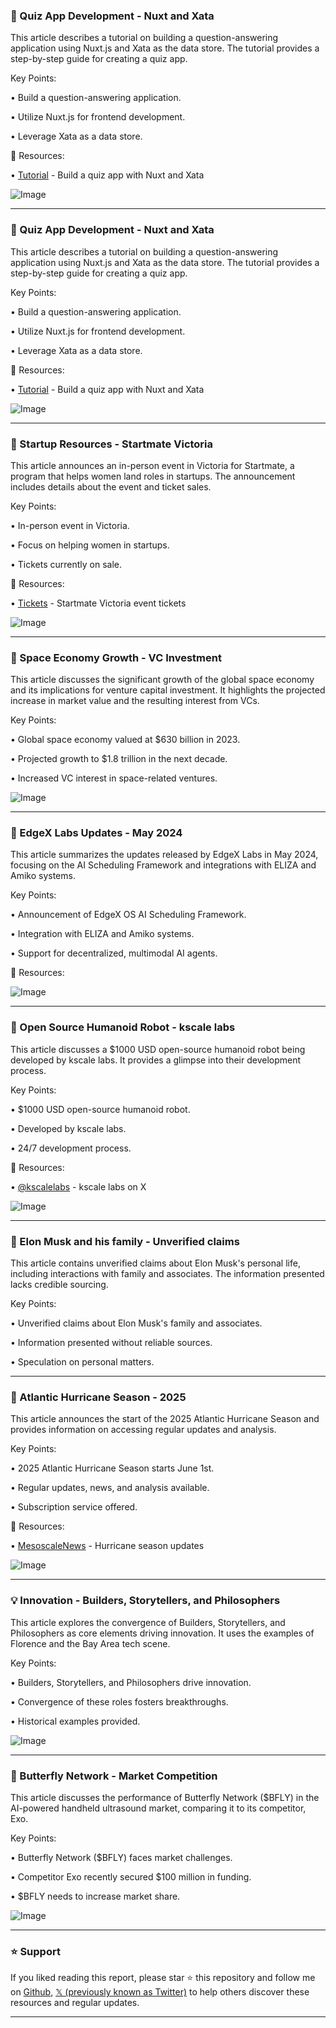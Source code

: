 ### 🤖 Quiz App Development - Nuxt and Xata

This article describes a tutorial on building a question-answering application using Nuxt.js and Xata as the data store.  The tutorial provides a step-by-step guide for creating a quiz app.

Key Points:

• Build a question-answering application.

• Utilize Nuxt.js for frontend development.

• Leverage Xata as a data store.


🔗 Resources:

• [Tutorial](https://thisisande.la/44540pd) - Build a quiz app with Nuxt and Xata

![Image](https://pbs.twimg.com/media/GscWCBrWcAAViVl?format=jpg&name=small)


---
### 🤖 Quiz App Development - Nuxt and Xata

This article describes a tutorial on building a question-answering application using Nuxt.js and Xata as the data store. The tutorial provides a step-by-step guide for creating a quiz app.

Key Points:

• Build a question-answering application.

• Utilize Nuxt.js for frontend development.

• Leverage Xata as a data store.


🔗 Resources:

• [Tutorial](https://thisisande.la/44540pd) - Build a quiz app with Nuxt and Xata

![Image](https://pbs.twimg.com/media/GscVWRkXEAA4WvV?format=jpg&name=small)


---
### 🚀 Startup Resources - Startmate Victoria

This article announces an in-person event in Victoria for Startmate, a program that helps women land roles in startups.  The announcement includes details about the event and ticket sales.

Key Points:

• In-person event in Victoria.

• Focus on helping women in startups.

• Tickets currently on sale.


🔗 Resources:

• [Tickets](https://loom.ly/94tQ8II) - Startmate Victoria event tickets

![Image](https://pbs.twimg.com/media/Gsa5DJYWUAAbUeI?format=jpg&name=small)


---
### 🤖 Space Economy Growth - VC Investment

This article discusses the significant growth of the global space economy and its implications for venture capital investment.  It highlights the projected increase in market value and the resulting interest from VCs.

Key Points:

• Global space economy valued at $630 billion in 2023.

• Projected growth to $1.8 trillion in the next decade.

• Increased VC interest in space-related ventures.


![Image](https://pbs.twimg.com/media/GsRXRHvW8AAh7w4?format=jpg&name=small)


---
### 🤖 EdgeX Labs Updates - May 2024

This article summarizes the updates released by EdgeX Labs in May 2024, focusing on the AI Scheduling Framework and integrations with ELIZA and Amiko systems.

Key Points:

• Announcement of EdgeX OS AI Scheduling Framework.

• Integration with ELIZA and Amiko systems.

• Support for decentralized, multimodal AI agents.


🔗 Resources:

![Image](https://pbs.twimg.com/media/GsVlgmMaMAMtaHE?format=jpg&name=small)


---
### 🤖 Open Source Humanoid Robot - kscale labs

This article discusses a $1000 USD open-source humanoid robot being developed by kscale labs.  It provides a glimpse into their development process.

Key Points:

• $1000 USD open-source humanoid robot.

• Developed by kscale labs.

• 24/7 development process.


🔗 Resources:

• [@kscalelabs](https://x.com/kscalelabs) - kscale labs on X

![Image](https://pbs.twimg.com/amplify_video_thumb/1928947605012447232/img/z79tBSJ872YzrfTi.jpg)


---
### 🤖 Elon Musk and his family - Unverified claims

This article contains unverified claims about Elon Musk's personal life, including interactions with family and associates.  The information presented lacks credible sourcing.

Key Points:

• Unverified claims about Elon Musk's family and associates.

• Information presented without reliable sources.

• Speculation on personal matters.


---
### 🤖 Atlantic Hurricane Season - 2025

This article announces the start of the 2025 Atlantic Hurricane Season and provides information on accessing regular updates and analysis.

Key Points:

• 2025 Atlantic Hurricane Season starts June 1st.

• Regular updates, news, and analysis available.

• Subscription service offered.


🔗 Resources:

• [MesoscaleNews](http://MesoscaleNews.com) - Hurricane season updates

![Image](https://pbs.twimg.com/amplify_video_thumb/1929269498013446145/img/NU4Rv09dKXq_NySq.jpg)


---
### 💡 Innovation - Builders, Storytellers, and Philosophers

This article explores the convergence of Builders, Storytellers, and Philosophers as core elements driving innovation.  It uses the examples of Florence and the Bay Area tech scene.

Key Points:

• Builders, Storytellers, and Philosophers drive innovation.

• Convergence of these roles fosters breakthroughs.

• Historical examples provided.


![Image](https://pbs.twimg.com/media/GsSHTlsWcAARFcd?format=jpg&name=small)


---
### 🤖 Butterfly Network - Market Competition

This article discusses the performance of Butterfly Network ($BFLY) in the AI-powered handheld ultrasound market, comparing it to its competitor, Exo.

Key Points:

• Butterfly Network ($BFLY) faces market challenges.

• Competitor Exo recently secured $100 million in funding.

• $BFLY needs to increase market share.


![Image](https://pbs.twimg.com/media/GsShzCTX0AAuNGU?format=png&name=small)


---

### ⭐️ Support

If you liked reading this report, please star ⭐️ this repository and follow me on [Github](https://github.com/Drix10), [𝕏 (previously known as Twitter)](https://x.com/DRIX_10_) to help others discover these resources and regular updates.

---